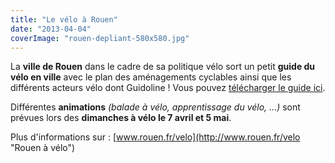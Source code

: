 ```yaml
---
title: "Le vélo à Rouen"
date: "2013-04-04"
coverImage: "rouen-depliant-580x580.jpg"
---
```


La **ville de Rouen** dans le cadre de sa politique vélo sort un petit **guide du vélo en ville** avec le plan des aménagements cyclables ainsi que les différents acteurs vélo dont Guidoline ! Vous pouvez [télécharger le guide ici](http://www.guidoline.com/wp-content/uploads/2013/04/guide-voies-cyclables-PDF-mail.pdf).

Différentes **animations** _(balade à vélo, apprentissage du vélo, ...)_ sont prévues lors des **dimanches à vélo le 7 avril et 5 mai**.

Plus d'informations sur : [www.rouen.fr/velo](http://www.rouen.fr/velo "Rouen à vélo")
